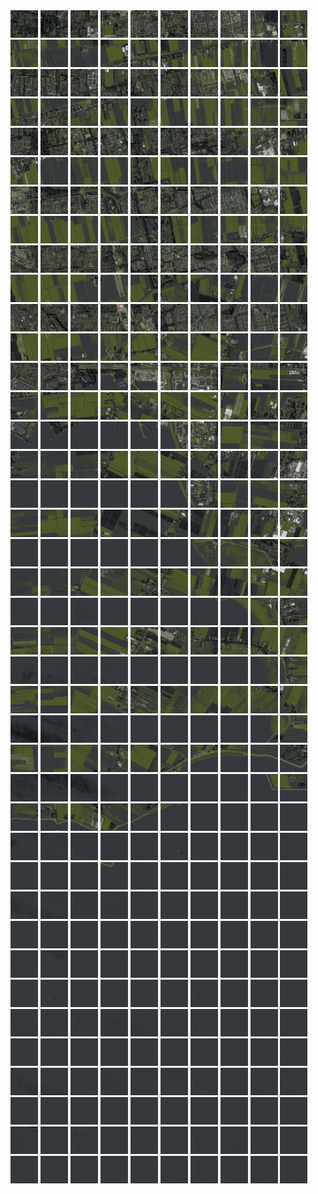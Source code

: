 <html>
<div>
<img src="https://github.com/HakkaTjakka/NL_TILE_MAP/blob/main/18/623/-1059/r.6230.-10590.png" height="44" width="44">
<img src="https://github.com/HakkaTjakka/NL_TILE_MAP/blob/main/18/623/-1059/r.6231.-10590.png" height="44" width="44">
<img src="https://github.com/HakkaTjakka/NL_TILE_MAP/blob/main/18/623/-1059/r.6232.-10590.png" height="44" width="44">
<img src="https://github.com/HakkaTjakka/NL_TILE_MAP/blob/main/18/623/-1059/r.6233.-10590.png" height="44" width="44">
<img src="https://github.com/HakkaTjakka/NL_TILE_MAP/blob/main/18/623/-1059/r.6234.-10590.png" height="44" width="44">
<img src="https://github.com/HakkaTjakka/NL_TILE_MAP/blob/main/18/623/-1059/r.6235.-10590.png" height="44" width="44">
<img src="https://github.com/HakkaTjakka/NL_TILE_MAP/blob/main/18/623/-1059/r.6236.-10590.png" height="44" width="44">
<img src="https://github.com/HakkaTjakka/NL_TILE_MAP/blob/main/18/623/-1059/r.6237.-10590.png" height="44" width="44">
<img src="https://github.com/HakkaTjakka/NL_TILE_MAP/blob/main/18/623/-1059/r.6238.-10590.png" height="44" width="44">
<img src="https://github.com/HakkaTjakka/NL_TILE_MAP/blob/main/18/623/-1059/r.6239.-10590.png" height="44" width="44">
<img src="https://github.com/HakkaTjakka/NL_TILE_MAP/blob/main/18/624/-1059/r.6240.-10590.png" height="44" width="44">
<img src="https://github.com/HakkaTjakka/NL_TILE_MAP/blob/main/18/624/-1059/r.6241.-10590.png" height="44" width="44">
<img src="https://github.com/HakkaTjakka/NL_TILE_MAP/blob/main/18/624/-1059/r.6242.-10590.png" height="44" width="44">
<img src="https://github.com/HakkaTjakka/NL_TILE_MAP/blob/main/18/624/-1059/r.6243.-10590.png" height="44" width="44">
<img src="https://github.com/HakkaTjakka/NL_TILE_MAP/blob/main/18/624/-1059/r.6244.-10590.png" height="44" width="44">
<img src="https://github.com/HakkaTjakka/NL_TILE_MAP/blob/main/18/624/-1059/r.6245.-10590.png" height="44" width="44">
<img src="https://github.com/HakkaTjakka/NL_TILE_MAP/blob/main/18/624/-1059/r.6246.-10590.png" height="44" width="44">
<img src="https://github.com/HakkaTjakka/NL_TILE_MAP/blob/main/18/624/-1059/r.6247.-10590.png" height="44" width="44">
<img src="https://github.com/HakkaTjakka/NL_TILE_MAP/blob/main/18/624/-1059/r.6248.-10590.png" height="44" width="44">
<img src="https://github.com/HakkaTjakka/NL_TILE_MAP/blob/main/18/624/-1059/r.6249.-10590.png" height="44" width="44">
<br>
<img src="https://github.com/HakkaTjakka/NL_TILE_MAP/blob/main/18/623/-1059/r.6230.-10589.png" height="44" width="44">
<img src="https://github.com/HakkaTjakka/NL_TILE_MAP/blob/main/18/623/-1059/r.6231.-10589.png" height="44" width="44">
<img src="https://github.com/HakkaTjakka/NL_TILE_MAP/blob/main/18/623/-1059/r.6232.-10589.png" height="44" width="44">
<img src="https://github.com/HakkaTjakka/NL_TILE_MAP/blob/main/18/623/-1059/r.6233.-10589.png" height="44" width="44">
<img src="https://github.com/HakkaTjakka/NL_TILE_MAP/blob/main/18/623/-1059/r.6234.-10589.png" height="44" width="44">
<img src="https://github.com/HakkaTjakka/NL_TILE_MAP/blob/main/18/623/-1059/r.6235.-10589.png" height="44" width="44">
<img src="https://github.com/HakkaTjakka/NL_TILE_MAP/blob/main/18/623/-1059/r.6236.-10589.png" height="44" width="44">
<img src="https://github.com/HakkaTjakka/NL_TILE_MAP/blob/main/18/623/-1059/r.6237.-10589.png" height="44" width="44">
<img src="https://github.com/HakkaTjakka/NL_TILE_MAP/blob/main/18/623/-1059/r.6238.-10589.png" height="44" width="44">
<img src="https://github.com/HakkaTjakka/NL_TILE_MAP/blob/main/18/623/-1059/r.6239.-10589.png" height="44" width="44">
<img src="https://github.com/HakkaTjakka/NL_TILE_MAP/blob/main/18/624/-1059/r.6240.-10589.png" height="44" width="44">
<img src="https://github.com/HakkaTjakka/NL_TILE_MAP/blob/main/18/624/-1059/r.6241.-10589.png" height="44" width="44">
<img src="https://github.com/HakkaTjakka/NL_TILE_MAP/blob/main/18/624/-1059/r.6242.-10589.png" height="44" width="44">
<img src="https://github.com/HakkaTjakka/NL_TILE_MAP/blob/main/18/624/-1059/r.6243.-10589.png" height="44" width="44">
<img src="https://github.com/HakkaTjakka/NL_TILE_MAP/blob/main/18/624/-1059/r.6244.-10589.png" height="44" width="44">
<img src="https://github.com/HakkaTjakka/NL_TILE_MAP/blob/main/18/624/-1059/r.6245.-10589.png" height="44" width="44">
<img src="https://github.com/HakkaTjakka/NL_TILE_MAP/blob/main/18/624/-1059/r.6246.-10589.png" height="44" width="44">
<img src="https://github.com/HakkaTjakka/NL_TILE_MAP/blob/main/18/624/-1059/r.6247.-10589.png" height="44" width="44">
<img src="https://github.com/HakkaTjakka/NL_TILE_MAP/blob/main/18/624/-1059/r.6248.-10589.png" height="44" width="44">
<img src="https://github.com/HakkaTjakka/NL_TILE_MAP/blob/main/18/624/-1059/r.6249.-10589.png" height="44" width="44">
<br>
<img src="https://github.com/HakkaTjakka/NL_TILE_MAP/blob/main/18/623/-1059/r.6230.-10588.png" height="44" width="44">
<img src="https://github.com/HakkaTjakka/NL_TILE_MAP/blob/main/18/623/-1059/r.6231.-10588.png" height="44" width="44">
<img src="https://github.com/HakkaTjakka/NL_TILE_MAP/blob/main/18/623/-1059/r.6232.-10588.png" height="44" width="44">
<img src="https://github.com/HakkaTjakka/NL_TILE_MAP/blob/main/18/623/-1059/r.6233.-10588.png" height="44" width="44">
<img src="https://github.com/HakkaTjakka/NL_TILE_MAP/blob/main/18/623/-1059/r.6234.-10588.png" height="44" width="44">
<img src="https://github.com/HakkaTjakka/NL_TILE_MAP/blob/main/18/623/-1059/r.6235.-10588.png" height="44" width="44">
<img src="https://github.com/HakkaTjakka/NL_TILE_MAP/blob/main/18/623/-1059/r.6236.-10588.png" height="44" width="44">
<img src="https://github.com/HakkaTjakka/NL_TILE_MAP/blob/main/18/623/-1059/r.6237.-10588.png" height="44" width="44">
<img src="https://github.com/HakkaTjakka/NL_TILE_MAP/blob/main/18/623/-1059/r.6238.-10588.png" height="44" width="44">
<img src="https://github.com/HakkaTjakka/NL_TILE_MAP/blob/main/18/623/-1059/r.6239.-10588.png" height="44" width="44">
<img src="https://github.com/HakkaTjakka/NL_TILE_MAP/blob/main/18/624/-1059/r.6240.-10588.png" height="44" width="44">
<img src="https://github.com/HakkaTjakka/NL_TILE_MAP/blob/main/18/624/-1059/r.6241.-10588.png" height="44" width="44">
<img src="https://github.com/HakkaTjakka/NL_TILE_MAP/blob/main/18/624/-1059/r.6242.-10588.png" height="44" width="44">
<img src="https://github.com/HakkaTjakka/NL_TILE_MAP/blob/main/18/624/-1059/r.6243.-10588.png" height="44" width="44">
<img src="https://github.com/HakkaTjakka/NL_TILE_MAP/blob/main/18/624/-1059/r.6244.-10588.png" height="44" width="44">
<img src="https://github.com/HakkaTjakka/NL_TILE_MAP/blob/main/18/624/-1059/r.6245.-10588.png" height="44" width="44">
<img src="https://github.com/HakkaTjakka/NL_TILE_MAP/blob/main/18/624/-1059/r.6246.-10588.png" height="44" width="44">
<img src="https://github.com/HakkaTjakka/NL_TILE_MAP/blob/main/18/624/-1059/r.6247.-10588.png" height="44" width="44">
<img src="https://github.com/HakkaTjakka/NL_TILE_MAP/blob/main/18/624/-1059/r.6248.-10588.png" height="44" width="44">
<img src="https://github.com/HakkaTjakka/NL_TILE_MAP/blob/main/18/624/-1059/r.6249.-10588.png" height="44" width="44">
<br>
<img src="https://github.com/HakkaTjakka/NL_TILE_MAP/blob/main/18/623/-1059/r.6230.-10587.png" height="44" width="44">
<img src="https://github.com/HakkaTjakka/NL_TILE_MAP/blob/main/18/623/-1059/r.6231.-10587.png" height="44" width="44">
<img src="https://github.com/HakkaTjakka/NL_TILE_MAP/blob/main/18/623/-1059/r.6232.-10587.png" height="44" width="44">
<img src="https://github.com/HakkaTjakka/NL_TILE_MAP/blob/main/18/623/-1059/r.6233.-10587.png" height="44" width="44">
<img src="https://github.com/HakkaTjakka/NL_TILE_MAP/blob/main/18/623/-1059/r.6234.-10587.png" height="44" width="44">
<img src="https://github.com/HakkaTjakka/NL_TILE_MAP/blob/main/18/623/-1059/r.6235.-10587.png" height="44" width="44">
<img src="https://github.com/HakkaTjakka/NL_TILE_MAP/blob/main/18/623/-1059/r.6236.-10587.png" height="44" width="44">
<img src="https://github.com/HakkaTjakka/NL_TILE_MAP/blob/main/18/623/-1059/r.6237.-10587.png" height="44" width="44">
<img src="https://github.com/HakkaTjakka/NL_TILE_MAP/blob/main/18/623/-1059/r.6238.-10587.png" height="44" width="44">
<img src="https://github.com/HakkaTjakka/NL_TILE_MAP/blob/main/18/623/-1059/r.6239.-10587.png" height="44" width="44">
<img src="https://github.com/HakkaTjakka/NL_TILE_MAP/blob/main/18/624/-1059/r.6240.-10587.png" height="44" width="44">
<img src="https://github.com/HakkaTjakka/NL_TILE_MAP/blob/main/18/624/-1059/r.6241.-10587.png" height="44" width="44">
<img src="https://github.com/HakkaTjakka/NL_TILE_MAP/blob/main/18/624/-1059/r.6242.-10587.png" height="44" width="44">
<img src="https://github.com/HakkaTjakka/NL_TILE_MAP/blob/main/18/624/-1059/r.6243.-10587.png" height="44" width="44">
<img src="https://github.com/HakkaTjakka/NL_TILE_MAP/blob/main/18/624/-1059/r.6244.-10587.png" height="44" width="44">
<img src="https://github.com/HakkaTjakka/NL_TILE_MAP/blob/main/18/624/-1059/r.6245.-10587.png" height="44" width="44">
<img src="https://github.com/HakkaTjakka/NL_TILE_MAP/blob/main/18/624/-1059/r.6246.-10587.png" height="44" width="44">
<img src="https://github.com/HakkaTjakka/NL_TILE_MAP/blob/main/18/624/-1059/r.6247.-10587.png" height="44" width="44">
<img src="https://github.com/HakkaTjakka/NL_TILE_MAP/blob/main/18/624/-1059/r.6248.-10587.png" height="44" width="44">
<img src="https://github.com/HakkaTjakka/NL_TILE_MAP/blob/main/18/624/-1059/r.6249.-10587.png" height="44" width="44">
<br>
<img src="https://github.com/HakkaTjakka/NL_TILE_MAP/blob/main/18/623/-1059/r.6230.-10586.png" height="44" width="44">
<img src="https://github.com/HakkaTjakka/NL_TILE_MAP/blob/main/18/623/-1059/r.6231.-10586.png" height="44" width="44">
<img src="https://github.com/HakkaTjakka/NL_TILE_MAP/blob/main/18/623/-1059/r.6232.-10586.png" height="44" width="44">
<img src="https://github.com/HakkaTjakka/NL_TILE_MAP/blob/main/18/623/-1059/r.6233.-10586.png" height="44" width="44">
<img src="https://github.com/HakkaTjakka/NL_TILE_MAP/blob/main/18/623/-1059/r.6234.-10586.png" height="44" width="44">
<img src="https://github.com/HakkaTjakka/NL_TILE_MAP/blob/main/18/623/-1059/r.6235.-10586.png" height="44" width="44">
<img src="https://github.com/HakkaTjakka/NL_TILE_MAP/blob/main/18/623/-1059/r.6236.-10586.png" height="44" width="44">
<img src="https://github.com/HakkaTjakka/NL_TILE_MAP/blob/main/18/623/-1059/r.6237.-10586.png" height="44" width="44">
<img src="https://github.com/HakkaTjakka/NL_TILE_MAP/blob/main/18/623/-1059/r.6238.-10586.png" height="44" width="44">
<img src="https://github.com/HakkaTjakka/NL_TILE_MAP/blob/main/18/623/-1059/r.6239.-10586.png" height="44" width="44">
<img src="https://github.com/HakkaTjakka/NL_TILE_MAP/blob/main/18/624/-1059/r.6240.-10586.png" height="44" width="44">
<img src="https://github.com/HakkaTjakka/NL_TILE_MAP/blob/main/18/624/-1059/r.6241.-10586.png" height="44" width="44">
<img src="https://github.com/HakkaTjakka/NL_TILE_MAP/blob/main/18/624/-1059/r.6242.-10586.png" height="44" width="44">
<img src="https://github.com/HakkaTjakka/NL_TILE_MAP/blob/main/18/624/-1059/r.6243.-10586.png" height="44" width="44">
<img src="https://github.com/HakkaTjakka/NL_TILE_MAP/blob/main/18/624/-1059/r.6244.-10586.png" height="44" width="44">
<img src="https://github.com/HakkaTjakka/NL_TILE_MAP/blob/main/18/624/-1059/r.6245.-10586.png" height="44" width="44">
<img src="https://github.com/HakkaTjakka/NL_TILE_MAP/blob/main/18/624/-1059/r.6246.-10586.png" height="44" width="44">
<img src="https://github.com/HakkaTjakka/NL_TILE_MAP/blob/main/18/624/-1059/r.6247.-10586.png" height="44" width="44">
<img src="https://github.com/HakkaTjakka/NL_TILE_MAP/blob/main/18/624/-1059/r.6248.-10586.png" height="44" width="44">
<img src="https://github.com/HakkaTjakka/NL_TILE_MAP/blob/main/18/624/-1059/r.6249.-10586.png" height="44" width="44">
<br>
<img src="https://github.com/HakkaTjakka/NL_TILE_MAP/blob/main/18/623/-1059/r.6230.-10585.png" height="44" width="44">
<img src="https://github.com/HakkaTjakka/NL_TILE_MAP/blob/main/18/623/-1059/r.6231.-10585.png" height="44" width="44">
<img src="https://github.com/HakkaTjakka/NL_TILE_MAP/blob/main/18/623/-1059/r.6232.-10585.png" height="44" width="44">
<img src="https://github.com/HakkaTjakka/NL_TILE_MAP/blob/main/18/623/-1059/r.6233.-10585.png" height="44" width="44">
<img src="https://github.com/HakkaTjakka/NL_TILE_MAP/blob/main/18/623/-1059/r.6234.-10585.png" height="44" width="44">
<img src="https://github.com/HakkaTjakka/NL_TILE_MAP/blob/main/18/623/-1059/r.6235.-10585.png" height="44" width="44">
<img src="https://github.com/HakkaTjakka/NL_TILE_MAP/blob/main/18/623/-1059/r.6236.-10585.png" height="44" width="44">
<img src="https://github.com/HakkaTjakka/NL_TILE_MAP/blob/main/18/623/-1059/r.6237.-10585.png" height="44" width="44">
<img src="https://github.com/HakkaTjakka/NL_TILE_MAP/blob/main/18/623/-1059/r.6238.-10585.png" height="44" width="44">
<img src="https://github.com/HakkaTjakka/NL_TILE_MAP/blob/main/18/623/-1059/r.6239.-10585.png" height="44" width="44">
<img src="https://github.com/HakkaTjakka/NL_TILE_MAP/blob/main/18/624/-1059/r.6240.-10585.png" height="44" width="44">
<img src="https://github.com/HakkaTjakka/NL_TILE_MAP/blob/main/18/624/-1059/r.6241.-10585.png" height="44" width="44">
<img src="https://github.com/HakkaTjakka/NL_TILE_MAP/blob/main/18/624/-1059/r.6242.-10585.png" height="44" width="44">
<img src="https://github.com/HakkaTjakka/NL_TILE_MAP/blob/main/18/624/-1059/r.6243.-10585.png" height="44" width="44">
<img src="https://github.com/HakkaTjakka/NL_TILE_MAP/blob/main/18/624/-1059/r.6244.-10585.png" height="44" width="44">
<img src="https://github.com/HakkaTjakka/NL_TILE_MAP/blob/main/18/624/-1059/r.6245.-10585.png" height="44" width="44">
<img src="https://github.com/HakkaTjakka/NL_TILE_MAP/blob/main/18/624/-1059/r.6246.-10585.png" height="44" width="44">
<img src="https://github.com/HakkaTjakka/NL_TILE_MAP/blob/main/18/624/-1059/r.6247.-10585.png" height="44" width="44">
<img src="https://github.com/HakkaTjakka/NL_TILE_MAP/blob/main/18/624/-1059/r.6248.-10585.png" height="44" width="44">
<img src="https://github.com/HakkaTjakka/NL_TILE_MAP/blob/main/18/624/-1059/r.6249.-10585.png" height="44" width="44">
<br>
<img src="https://github.com/HakkaTjakka/NL_TILE_MAP/blob/main/18/623/-1059/r.6230.-10584.png" height="44" width="44">
<img src="https://github.com/HakkaTjakka/NL_TILE_MAP/blob/main/18/623/-1059/r.6231.-10584.png" height="44" width="44">
<img src="https://github.com/HakkaTjakka/NL_TILE_MAP/blob/main/18/623/-1059/r.6232.-10584.png" height="44" width="44">
<img src="https://github.com/HakkaTjakka/NL_TILE_MAP/blob/main/18/623/-1059/r.6233.-10584.png" height="44" width="44">
<img src="https://github.com/HakkaTjakka/NL_TILE_MAP/blob/main/18/623/-1059/r.6234.-10584.png" height="44" width="44">
<img src="https://github.com/HakkaTjakka/NL_TILE_MAP/blob/main/18/623/-1059/r.6235.-10584.png" height="44" width="44">
<img src="https://github.com/HakkaTjakka/NL_TILE_MAP/blob/main/18/623/-1059/r.6236.-10584.png" height="44" width="44">
<img src="https://github.com/HakkaTjakka/NL_TILE_MAP/blob/main/18/623/-1059/r.6237.-10584.png" height="44" width="44">
<img src="https://github.com/HakkaTjakka/NL_TILE_MAP/blob/main/18/623/-1059/r.6238.-10584.png" height="44" width="44">
<img src="https://github.com/HakkaTjakka/NL_TILE_MAP/blob/main/18/623/-1059/r.6239.-10584.png" height="44" width="44">
<img src="https://github.com/HakkaTjakka/NL_TILE_MAP/blob/main/18/624/-1059/r.6240.-10584.png" height="44" width="44">
<img src="https://github.com/HakkaTjakka/NL_TILE_MAP/blob/main/18/624/-1059/r.6241.-10584.png" height="44" width="44">
<img src="https://github.com/HakkaTjakka/NL_TILE_MAP/blob/main/18/624/-1059/r.6242.-10584.png" height="44" width="44">
<img src="https://github.com/HakkaTjakka/NL_TILE_MAP/blob/main/18/624/-1059/r.6243.-10584.png" height="44" width="44">
<img src="https://github.com/HakkaTjakka/NL_TILE_MAP/blob/main/18/624/-1059/r.6244.-10584.png" height="44" width="44">
<img src="https://github.com/HakkaTjakka/NL_TILE_MAP/blob/main/18/624/-1059/r.6245.-10584.png" height="44" width="44">
<img src="https://github.com/HakkaTjakka/NL_TILE_MAP/blob/main/18/624/-1059/r.6246.-10584.png" height="44" width="44">
<img src="https://github.com/HakkaTjakka/NL_TILE_MAP/blob/main/18/624/-1059/r.6247.-10584.png" height="44" width="44">
<img src="https://github.com/HakkaTjakka/NL_TILE_MAP/blob/main/18/624/-1059/r.6248.-10584.png" height="44" width="44">
<img src="https://github.com/HakkaTjakka/NL_TILE_MAP/blob/main/18/624/-1059/r.6249.-10584.png" height="44" width="44">
<br>
<img src="https://github.com/HakkaTjakka/NL_TILE_MAP/blob/main/18/623/-1059/r.6230.-10583.png" height="44" width="44">
<img src="https://github.com/HakkaTjakka/NL_TILE_MAP/blob/main/18/623/-1059/r.6231.-10583.png" height="44" width="44">
<img src="https://github.com/HakkaTjakka/NL_TILE_MAP/blob/main/18/623/-1059/r.6232.-10583.png" height="44" width="44">
<img src="https://github.com/HakkaTjakka/NL_TILE_MAP/blob/main/18/623/-1059/r.6233.-10583.png" height="44" width="44">
<img src="https://github.com/HakkaTjakka/NL_TILE_MAP/blob/main/18/623/-1059/r.6234.-10583.png" height="44" width="44">
<img src="https://github.com/HakkaTjakka/NL_TILE_MAP/blob/main/18/623/-1059/r.6235.-10583.png" height="44" width="44">
<img src="https://github.com/HakkaTjakka/NL_TILE_MAP/blob/main/18/623/-1059/r.6236.-10583.png" height="44" width="44">
<img src="https://github.com/HakkaTjakka/NL_TILE_MAP/blob/main/18/623/-1059/r.6237.-10583.png" height="44" width="44">
<img src="https://github.com/HakkaTjakka/NL_TILE_MAP/blob/main/18/623/-1059/r.6238.-10583.png" height="44" width="44">
<img src="https://github.com/HakkaTjakka/NL_TILE_MAP/blob/main/18/623/-1059/r.6239.-10583.png" height="44" width="44">
<img src="https://github.com/HakkaTjakka/NL_TILE_MAP/blob/main/18/624/-1059/r.6240.-10583.png" height="44" width="44">
<img src="https://github.com/HakkaTjakka/NL_TILE_MAP/blob/main/18/624/-1059/r.6241.-10583.png" height="44" width="44">
<img src="https://github.com/HakkaTjakka/NL_TILE_MAP/blob/main/18/624/-1059/r.6242.-10583.png" height="44" width="44">
<img src="https://github.com/HakkaTjakka/NL_TILE_MAP/blob/main/18/624/-1059/r.6243.-10583.png" height="44" width="44">
<img src="https://github.com/HakkaTjakka/NL_TILE_MAP/blob/main/18/624/-1059/r.6244.-10583.png" height="44" width="44">
<img src="https://github.com/HakkaTjakka/NL_TILE_MAP/blob/main/18/624/-1059/r.6245.-10583.png" height="44" width="44">
<img src="https://github.com/HakkaTjakka/NL_TILE_MAP/blob/main/18/624/-1059/r.6246.-10583.png" height="44" width="44">
<img src="https://github.com/HakkaTjakka/NL_TILE_MAP/blob/main/18/624/-1059/r.6247.-10583.png" height="44" width="44">
<img src="https://github.com/HakkaTjakka/NL_TILE_MAP/blob/main/18/624/-1059/r.6248.-10583.png" height="44" width="44">
<img src="https://github.com/HakkaTjakka/NL_TILE_MAP/blob/main/18/624/-1059/r.6249.-10583.png" height="44" width="44">
<br>
<img src="https://github.com/HakkaTjakka/NL_TILE_MAP/blob/main/18/623/-1059/r.6230.-10582.png" height="44" width="44">
<img src="https://github.com/HakkaTjakka/NL_TILE_MAP/blob/main/18/623/-1059/r.6231.-10582.png" height="44" width="44">
<img src="https://github.com/HakkaTjakka/NL_TILE_MAP/blob/main/18/623/-1059/r.6232.-10582.png" height="44" width="44">
<img src="https://github.com/HakkaTjakka/NL_TILE_MAP/blob/main/18/623/-1059/r.6233.-10582.png" height="44" width="44">
<img src="https://github.com/HakkaTjakka/NL_TILE_MAP/blob/main/18/623/-1059/r.6234.-10582.png" height="44" width="44">
<img src="https://github.com/HakkaTjakka/NL_TILE_MAP/blob/main/18/623/-1059/r.6235.-10582.png" height="44" width="44">
<img src="https://github.com/HakkaTjakka/NL_TILE_MAP/blob/main/18/623/-1059/r.6236.-10582.png" height="44" width="44">
<img src="https://github.com/HakkaTjakka/NL_TILE_MAP/blob/main/18/623/-1059/r.6237.-10582.png" height="44" width="44">
<img src="https://github.com/HakkaTjakka/NL_TILE_MAP/blob/main/18/623/-1059/r.6238.-10582.png" height="44" width="44">
<img src="https://github.com/HakkaTjakka/NL_TILE_MAP/blob/main/18/623/-1059/r.6239.-10582.png" height="44" width="44">
<img src="https://github.com/HakkaTjakka/NL_TILE_MAP/blob/main/18/624/-1059/r.6240.-10582.png" height="44" width="44">
<img src="https://github.com/HakkaTjakka/NL_TILE_MAP/blob/main/18/624/-1059/r.6241.-10582.png" height="44" width="44">
<img src="https://github.com/HakkaTjakka/NL_TILE_MAP/blob/main/18/624/-1059/r.6242.-10582.png" height="44" width="44">
<img src="https://github.com/HakkaTjakka/NL_TILE_MAP/blob/main/18/624/-1059/r.6243.-10582.png" height="44" width="44">
<img src="https://github.com/HakkaTjakka/NL_TILE_MAP/blob/main/18/624/-1059/r.6244.-10582.png" height="44" width="44">
<img src="https://github.com/HakkaTjakka/NL_TILE_MAP/blob/main/18/624/-1059/r.6245.-10582.png" height="44" width="44">
<img src="https://github.com/HakkaTjakka/NL_TILE_MAP/blob/main/18/624/-1059/r.6246.-10582.png" height="44" width="44">
<img src="https://github.com/HakkaTjakka/NL_TILE_MAP/blob/main/18/624/-1059/r.6247.-10582.png" height="44" width="44">
<img src="https://github.com/HakkaTjakka/NL_TILE_MAP/blob/main/18/624/-1059/r.6248.-10582.png" height="44" width="44">
<img src="https://github.com/HakkaTjakka/NL_TILE_MAP/blob/main/18/624/-1059/r.6249.-10582.png" height="44" width="44">
<br>
<img src="https://github.com/HakkaTjakka/NL_TILE_MAP/blob/main/18/623/-1059/r.6230.-10581.png" height="44" width="44">
<img src="https://github.com/HakkaTjakka/NL_TILE_MAP/blob/main/18/623/-1059/r.6231.-10581.png" height="44" width="44">
<img src="https://github.com/HakkaTjakka/NL_TILE_MAP/blob/main/18/623/-1059/r.6232.-10581.png" height="44" width="44">
<img src="https://github.com/HakkaTjakka/NL_TILE_MAP/blob/main/18/623/-1059/r.6233.-10581.png" height="44" width="44">
<img src="https://github.com/HakkaTjakka/NL_TILE_MAP/blob/main/18/623/-1059/r.6234.-10581.png" height="44" width="44">
<img src="https://github.com/HakkaTjakka/NL_TILE_MAP/blob/main/18/623/-1059/r.6235.-10581.png" height="44" width="44">
<img src="https://github.com/HakkaTjakka/NL_TILE_MAP/blob/main/18/623/-1059/r.6236.-10581.png" height="44" width="44">
<img src="https://github.com/HakkaTjakka/NL_TILE_MAP/blob/main/18/623/-1059/r.6237.-10581.png" height="44" width="44">
<img src="https://github.com/HakkaTjakka/NL_TILE_MAP/blob/main/18/623/-1059/r.6238.-10581.png" height="44" width="44">
<img src="https://github.com/HakkaTjakka/NL_TILE_MAP/blob/main/18/623/-1059/r.6239.-10581.png" height="44" width="44">
<img src="https://github.com/HakkaTjakka/NL_TILE_MAP/blob/main/18/624/-1059/r.6240.-10581.png" height="44" width="44">
<img src="https://github.com/HakkaTjakka/NL_TILE_MAP/blob/main/18/624/-1059/r.6241.-10581.png" height="44" width="44">
<img src="https://github.com/HakkaTjakka/NL_TILE_MAP/blob/main/18/624/-1059/r.6242.-10581.png" height="44" width="44">
<img src="https://github.com/HakkaTjakka/NL_TILE_MAP/blob/main/18/624/-1059/r.6243.-10581.png" height="44" width="44">
<img src="https://github.com/HakkaTjakka/NL_TILE_MAP/blob/main/18/624/-1059/r.6244.-10581.png" height="44" width="44">
<img src="https://github.com/HakkaTjakka/NL_TILE_MAP/blob/main/18/624/-1059/r.6245.-10581.png" height="44" width="44">
<img src="https://github.com/HakkaTjakka/NL_TILE_MAP/blob/main/18/624/-1059/r.6246.-10581.png" height="44" width="44">
<img src="https://github.com/HakkaTjakka/NL_TILE_MAP/blob/main/18/624/-1059/r.6247.-10581.png" height="44" width="44">
<img src="https://github.com/HakkaTjakka/NL_TILE_MAP/blob/main/18/624/-1059/r.6248.-10581.png" height="44" width="44">
<img src="https://github.com/HakkaTjakka/NL_TILE_MAP/blob/main/18/624/-1059/r.6249.-10581.png" height="44" width="44">
<br>
<img src="https://github.com/HakkaTjakka/NL_TILE_MAP/blob/main/18/623/-1058/r.6230.-10580.png" height="44" width="44">
<img src="https://github.com/HakkaTjakka/NL_TILE_MAP/blob/main/18/623/-1058/r.6231.-10580.png" height="44" width="44">
<img src="https://github.com/HakkaTjakka/NL_TILE_MAP/blob/main/18/623/-1058/r.6232.-10580.png" height="44" width="44">
<img src="https://github.com/HakkaTjakka/NL_TILE_MAP/blob/main/18/623/-1058/r.6233.-10580.png" height="44" width="44">
<img src="https://github.com/HakkaTjakka/NL_TILE_MAP/blob/main/18/623/-1058/r.6234.-10580.png" height="44" width="44">
<img src="https://github.com/HakkaTjakka/NL_TILE_MAP/blob/main/18/623/-1058/r.6235.-10580.png" height="44" width="44">
<img src="https://github.com/HakkaTjakka/NL_TILE_MAP/blob/main/18/623/-1058/r.6236.-10580.png" height="44" width="44">
<img src="https://github.com/HakkaTjakka/NL_TILE_MAP/blob/main/18/623/-1058/r.6237.-10580.png" height="44" width="44">
<img src="https://github.com/HakkaTjakka/NL_TILE_MAP/blob/main/18/623/-1058/r.6238.-10580.png" height="44" width="44">
<img src="https://github.com/HakkaTjakka/NL_TILE_MAP/blob/main/18/623/-1058/r.6239.-10580.png" height="44" width="44">
<img src="https://github.com/HakkaTjakka/NL_TILE_MAP/blob/main/18/624/-1058/r.6240.-10580.png" height="44" width="44">
<img src="https://github.com/HakkaTjakka/NL_TILE_MAP/blob/main/18/624/-1058/r.6241.-10580.png" height="44" width="44">
<img src="https://github.com/HakkaTjakka/NL_TILE_MAP/blob/main/18/624/-1058/r.6242.-10580.png" height="44" width="44">
<img src="https://github.com/HakkaTjakka/NL_TILE_MAP/blob/main/18/624/-1058/r.6243.-10580.png" height="44" width="44">
<img src="https://github.com/HakkaTjakka/NL_TILE_MAP/blob/main/18/624/-1058/r.6244.-10580.png" height="44" width="44">
<img src="https://github.com/HakkaTjakka/NL_TILE_MAP/blob/main/18/624/-1058/r.6245.-10580.png" height="44" width="44">
<img src="https://github.com/HakkaTjakka/NL_TILE_MAP/blob/main/18/624/-1058/r.6246.-10580.png" height="44" width="44">
<img src="https://github.com/HakkaTjakka/NL_TILE_MAP/blob/main/18/624/-1058/r.6247.-10580.png" height="44" width="44">
<img src="https://github.com/HakkaTjakka/NL_TILE_MAP/blob/main/18/624/-1058/r.6248.-10580.png" height="44" width="44">
<img src="https://github.com/HakkaTjakka/NL_TILE_MAP/blob/main/18/624/-1058/r.6249.-10580.png" height="44" width="44">
<br>
<img src="https://github.com/HakkaTjakka/NL_TILE_MAP/blob/main/18/623/-1058/r.6230.-10579.png" height="44" width="44">
<img src="https://github.com/HakkaTjakka/NL_TILE_MAP/blob/main/18/623/-1058/r.6231.-10579.png" height="44" width="44">
<img src="https://github.com/HakkaTjakka/NL_TILE_MAP/blob/main/18/623/-1058/r.6232.-10579.png" height="44" width="44">
<img src="https://github.com/HakkaTjakka/NL_TILE_MAP/blob/main/18/623/-1058/r.6233.-10579.png" height="44" width="44">
<img src="https://github.com/HakkaTjakka/NL_TILE_MAP/blob/main/18/623/-1058/r.6234.-10579.png" height="44" width="44">
<img src="https://github.com/HakkaTjakka/NL_TILE_MAP/blob/main/18/623/-1058/r.6235.-10579.png" height="44" width="44">
<img src="https://github.com/HakkaTjakka/NL_TILE_MAP/blob/main/18/623/-1058/r.6236.-10579.png" height="44" width="44">
<img src="https://github.com/HakkaTjakka/NL_TILE_MAP/blob/main/18/623/-1058/r.6237.-10579.png" height="44" width="44">
<img src="https://github.com/HakkaTjakka/NL_TILE_MAP/blob/main/18/623/-1058/r.6238.-10579.png" height="44" width="44">
<img src="https://github.com/HakkaTjakka/NL_TILE_MAP/blob/main/18/623/-1058/r.6239.-10579.png" height="44" width="44">
<img src="https://github.com/HakkaTjakka/NL_TILE_MAP/blob/main/18/624/-1058/r.6240.-10579.png" height="44" width="44">
<img src="https://github.com/HakkaTjakka/NL_TILE_MAP/blob/main/18/624/-1058/r.6241.-10579.png" height="44" width="44">
<img src="https://github.com/HakkaTjakka/NL_TILE_MAP/blob/main/18/624/-1058/r.6242.-10579.png" height="44" width="44">
<img src="https://github.com/HakkaTjakka/NL_TILE_MAP/blob/main/18/624/-1058/r.6243.-10579.png" height="44" width="44">
<img src="https://github.com/HakkaTjakka/NL_TILE_MAP/blob/main/18/624/-1058/r.6244.-10579.png" height="44" width="44">
<img src="https://github.com/HakkaTjakka/NL_TILE_MAP/blob/main/18/624/-1058/r.6245.-10579.png" height="44" width="44">
<img src="https://github.com/HakkaTjakka/NL_TILE_MAP/blob/main/18/624/-1058/r.6246.-10579.png" height="44" width="44">
<img src="https://github.com/HakkaTjakka/NL_TILE_MAP/blob/main/18/624/-1058/r.6247.-10579.png" height="44" width="44">
<img src="https://github.com/HakkaTjakka/NL_TILE_MAP/blob/main/18/624/-1058/r.6248.-10579.png" height="44" width="44">
<img src="https://github.com/HakkaTjakka/NL_TILE_MAP/blob/main/18/624/-1058/r.6249.-10579.png" height="44" width="44">
<br>
<img src="https://github.com/HakkaTjakka/NL_TILE_MAP/blob/main/18/623/-1058/r.6230.-10578.png" height="44" width="44">
<img src="https://github.com/HakkaTjakka/NL_TILE_MAP/blob/main/18/623/-1058/r.6231.-10578.png" height="44" width="44">
<img src="https://github.com/HakkaTjakka/NL_TILE_MAP/blob/main/18/623/-1058/r.6232.-10578.png" height="44" width="44">
<img src="https://github.com/HakkaTjakka/NL_TILE_MAP/blob/main/18/623/-1058/r.6233.-10578.png" height="44" width="44">
<img src="https://github.com/HakkaTjakka/NL_TILE_MAP/blob/main/18/623/-1058/r.6234.-10578.png" height="44" width="44">
<img src="https://github.com/HakkaTjakka/NL_TILE_MAP/blob/main/18/623/-1058/r.6235.-10578.png" height="44" width="44">
<img src="https://github.com/HakkaTjakka/NL_TILE_MAP/blob/main/18/623/-1058/r.6236.-10578.png" height="44" width="44">
<img src="https://github.com/HakkaTjakka/NL_TILE_MAP/blob/main/18/623/-1058/r.6237.-10578.png" height="44" width="44">
<img src="https://github.com/HakkaTjakka/NL_TILE_MAP/blob/main/18/623/-1058/r.6238.-10578.png" height="44" width="44">
<img src="https://github.com/HakkaTjakka/NL_TILE_MAP/blob/main/18/623/-1058/r.6239.-10578.png" height="44" width="44">
<img src="https://github.com/HakkaTjakka/NL_TILE_MAP/blob/main/18/624/-1058/r.6240.-10578.png" height="44" width="44">
<img src="https://github.com/HakkaTjakka/NL_TILE_MAP/blob/main/18/624/-1058/r.6241.-10578.png" height="44" width="44">
<img src="https://github.com/HakkaTjakka/NL_TILE_MAP/blob/main/18/624/-1058/r.6242.-10578.png" height="44" width="44">
<img src="https://github.com/HakkaTjakka/NL_TILE_MAP/blob/main/18/624/-1058/r.6243.-10578.png" height="44" width="44">
<img src="https://github.com/HakkaTjakka/NL_TILE_MAP/blob/main/18/624/-1058/r.6244.-10578.png" height="44" width="44">
<img src="https://github.com/HakkaTjakka/NL_TILE_MAP/blob/main/18/624/-1058/r.6245.-10578.png" height="44" width="44">
<img src="https://github.com/HakkaTjakka/NL_TILE_MAP/blob/main/18/624/-1058/r.6246.-10578.png" height="44" width="44">
<img src="https://github.com/HakkaTjakka/NL_TILE_MAP/blob/main/18/624/-1058/r.6247.-10578.png" height="44" width="44">
<img src="https://github.com/HakkaTjakka/NL_TILE_MAP/blob/main/18/624/-1058/r.6248.-10578.png" height="44" width="44">
<img src="https://github.com/HakkaTjakka/NL_TILE_MAP/blob/main/18/624/-1058/r.6249.-10578.png" height="44" width="44">
<br>
<img src="https://github.com/HakkaTjakka/NL_TILE_MAP/blob/main/18/623/-1058/r.6230.-10577.png" height="44" width="44">
<img src="https://github.com/HakkaTjakka/NL_TILE_MAP/blob/main/18/623/-1058/r.6231.-10577.png" height="44" width="44">
<img src="https://github.com/HakkaTjakka/NL_TILE_MAP/blob/main/18/623/-1058/r.6232.-10577.png" height="44" width="44">
<img src="https://github.com/HakkaTjakka/NL_TILE_MAP/blob/main/18/623/-1058/r.6233.-10577.png" height="44" width="44">
<img src="https://github.com/HakkaTjakka/NL_TILE_MAP/blob/main/18/623/-1058/r.6234.-10577.png" height="44" width="44">
<img src="https://github.com/HakkaTjakka/NL_TILE_MAP/blob/main/18/623/-1058/r.6235.-10577.png" height="44" width="44">
<img src="https://github.com/HakkaTjakka/NL_TILE_MAP/blob/main/18/623/-1058/r.6236.-10577.png" height="44" width="44">
<img src="https://github.com/HakkaTjakka/NL_TILE_MAP/blob/main/18/623/-1058/r.6237.-10577.png" height="44" width="44">
<img src="https://github.com/HakkaTjakka/NL_TILE_MAP/blob/main/18/623/-1058/r.6238.-10577.png" height="44" width="44">
<img src="https://github.com/HakkaTjakka/NL_TILE_MAP/blob/main/18/623/-1058/r.6239.-10577.png" height="44" width="44">
<img src="https://github.com/HakkaTjakka/NL_TILE_MAP/blob/main/18/624/-1058/r.6240.-10577.png" height="44" width="44">
<img src="https://github.com/HakkaTjakka/NL_TILE_MAP/blob/main/18/624/-1058/r.6241.-10577.png" height="44" width="44">
<img src="https://github.com/HakkaTjakka/NL_TILE_MAP/blob/main/18/624/-1058/r.6242.-10577.png" height="44" width="44">
<img src="https://github.com/HakkaTjakka/NL_TILE_MAP/blob/main/18/624/-1058/r.6243.-10577.png" height="44" width="44">
<img src="https://github.com/HakkaTjakka/NL_TILE_MAP/blob/main/18/624/-1058/r.6244.-10577.png" height="44" width="44">
<img src="https://github.com/HakkaTjakka/NL_TILE_MAP/blob/main/18/624/-1058/r.6245.-10577.png" height="44" width="44">
<img src="https://github.com/HakkaTjakka/NL_TILE_MAP/blob/main/18/624/-1058/r.6246.-10577.png" height="44" width="44">
<img src="https://github.com/HakkaTjakka/NL_TILE_MAP/blob/main/18/624/-1058/r.6247.-10577.png" height="44" width="44">
<img src="https://github.com/HakkaTjakka/NL_TILE_MAP/blob/main/18/624/-1058/r.6248.-10577.png" height="44" width="44">
<img src="https://github.com/HakkaTjakka/NL_TILE_MAP/blob/main/18/624/-1058/r.6249.-10577.png" height="44" width="44">
<br>
<img src="https://github.com/HakkaTjakka/NL_TILE_MAP/blob/main/18/623/-1058/r.6230.-10576.png" height="44" width="44">
<img src="https://github.com/HakkaTjakka/NL_TILE_MAP/blob/main/18/623/-1058/r.6231.-10576.png" height="44" width="44">
<img src="https://github.com/HakkaTjakka/NL_TILE_MAP/blob/main/18/623/-1058/r.6232.-10576.png" height="44" width="44">
<img src="https://github.com/HakkaTjakka/NL_TILE_MAP/blob/main/18/623/-1058/r.6233.-10576.png" height="44" width="44">
<img src="https://github.com/HakkaTjakka/NL_TILE_MAP/blob/main/18/623/-1058/r.6234.-10576.png" height="44" width="44">
<img src="https://github.com/HakkaTjakka/NL_TILE_MAP/blob/main/18/623/-1058/r.6235.-10576.png" height="44" width="44">
<img src="https://github.com/HakkaTjakka/NL_TILE_MAP/blob/main/18/623/-1058/r.6236.-10576.png" height="44" width="44">
<img src="https://github.com/HakkaTjakka/NL_TILE_MAP/blob/main/18/623/-1058/r.6237.-10576.png" height="44" width="44">
<img src="https://github.com/HakkaTjakka/NL_TILE_MAP/blob/main/18/623/-1058/r.6238.-10576.png" height="44" width="44">
<img src="https://github.com/HakkaTjakka/NL_TILE_MAP/blob/main/18/623/-1058/r.6239.-10576.png" height="44" width="44">
<img src="https://github.com/HakkaTjakka/NL_TILE_MAP/blob/main/18/624/-1058/r.6240.-10576.png" height="44" width="44">
<img src="https://github.com/HakkaTjakka/NL_TILE_MAP/blob/main/18/624/-1058/r.6241.-10576.png" height="44" width="44">
<img src="https://github.com/HakkaTjakka/NL_TILE_MAP/blob/main/18/624/-1058/r.6242.-10576.png" height="44" width="44">
<img src="https://github.com/HakkaTjakka/NL_TILE_MAP/blob/main/18/624/-1058/r.6243.-10576.png" height="44" width="44">
<img src="https://github.com/HakkaTjakka/NL_TILE_MAP/blob/main/18/624/-1058/r.6244.-10576.png" height="44" width="44">
<img src="https://github.com/HakkaTjakka/NL_TILE_MAP/blob/main/18/624/-1058/r.6245.-10576.png" height="44" width="44">
<img src="https://github.com/HakkaTjakka/NL_TILE_MAP/blob/main/18/624/-1058/r.6246.-10576.png" height="44" width="44">
<img src="https://github.com/HakkaTjakka/NL_TILE_MAP/blob/main/18/624/-1058/r.6247.-10576.png" height="44" width="44">
<img src="https://github.com/HakkaTjakka/NL_TILE_MAP/blob/main/18/624/-1058/r.6248.-10576.png" height="44" width="44">
<img src="https://github.com/HakkaTjakka/NL_TILE_MAP/blob/main/18/624/-1058/r.6249.-10576.png" height="44" width="44">
<br>
<img src="https://github.com/HakkaTjakka/NL_TILE_MAP/blob/main/18/623/-1058/r.6230.-10575.png" height="44" width="44">
<img src="https://github.com/HakkaTjakka/NL_TILE_MAP/blob/main/18/623/-1058/r.6231.-10575.png" height="44" width="44">
<img src="https://github.com/HakkaTjakka/NL_TILE_MAP/blob/main/18/623/-1058/r.6232.-10575.png" height="44" width="44">
<img src="https://github.com/HakkaTjakka/NL_TILE_MAP/blob/main/18/623/-1058/r.6233.-10575.png" height="44" width="44">
<img src="https://github.com/HakkaTjakka/NL_TILE_MAP/blob/main/18/623/-1058/r.6234.-10575.png" height="44" width="44">
<img src="https://github.com/HakkaTjakka/NL_TILE_MAP/blob/main/18/623/-1058/r.6235.-10575.png" height="44" width="44">
<img src="https://github.com/HakkaTjakka/NL_TILE_MAP/blob/main/18/623/-1058/r.6236.-10575.png" height="44" width="44">
<img src="https://github.com/HakkaTjakka/NL_TILE_MAP/blob/main/18/623/-1058/r.6237.-10575.png" height="44" width="44">
<img src="https://github.com/HakkaTjakka/NL_TILE_MAP/blob/main/18/623/-1058/r.6238.-10575.png" height="44" width="44">
<img src="https://github.com/HakkaTjakka/NL_TILE_MAP/blob/main/18/623/-1058/r.6239.-10575.png" height="44" width="44">
<img src="https://github.com/HakkaTjakka/NL_TILE_MAP/blob/main/18/624/-1058/r.6240.-10575.png" height="44" width="44">
<img src="https://github.com/HakkaTjakka/NL_TILE_MAP/blob/main/18/624/-1058/r.6241.-10575.png" height="44" width="44">
<img src="https://github.com/HakkaTjakka/NL_TILE_MAP/blob/main/18/624/-1058/r.6242.-10575.png" height="44" width="44">
<img src="https://github.com/HakkaTjakka/NL_TILE_MAP/blob/main/18/624/-1058/r.6243.-10575.png" height="44" width="44">
<img src="https://github.com/HakkaTjakka/NL_TILE_MAP/blob/main/18/624/-1058/r.6244.-10575.png" height="44" width="44">
<img src="https://github.com/HakkaTjakka/NL_TILE_MAP/blob/main/18/624/-1058/r.6245.-10575.png" height="44" width="44">
<img src="https://github.com/HakkaTjakka/NL_TILE_MAP/blob/main/18/624/-1058/r.6246.-10575.png" height="44" width="44">
<img src="https://github.com/HakkaTjakka/NL_TILE_MAP/blob/main/18/624/-1058/r.6247.-10575.png" height="44" width="44">
<img src="https://github.com/HakkaTjakka/NL_TILE_MAP/blob/main/18/624/-1058/r.6248.-10575.png" height="44" width="44">
<img src="https://github.com/HakkaTjakka/NL_TILE_MAP/blob/main/18/624/-1058/r.6249.-10575.png" height="44" width="44">
<br>
<img src="https://github.com/HakkaTjakka/NL_TILE_MAP/blob/main/18/623/-1058/r.6230.-10574.png" height="44" width="44">
<img src="https://github.com/HakkaTjakka/NL_TILE_MAP/blob/main/18/623/-1058/r.6231.-10574.png" height="44" width="44">
<img src="https://github.com/HakkaTjakka/NL_TILE_MAP/blob/main/18/623/-1058/r.6232.-10574.png" height="44" width="44">
<img src="https://github.com/HakkaTjakka/NL_TILE_MAP/blob/main/18/623/-1058/r.6233.-10574.png" height="44" width="44">
<img src="https://github.com/HakkaTjakka/NL_TILE_MAP/blob/main/18/623/-1058/r.6234.-10574.png" height="44" width="44">
<img src="https://github.com/HakkaTjakka/NL_TILE_MAP/blob/main/18/623/-1058/r.6235.-10574.png" height="44" width="44">
<img src="https://github.com/HakkaTjakka/NL_TILE_MAP/blob/main/18/623/-1058/r.6236.-10574.png" height="44" width="44">
<img src="https://github.com/HakkaTjakka/NL_TILE_MAP/blob/main/18/623/-1058/r.6237.-10574.png" height="44" width="44">
<img src="https://github.com/HakkaTjakka/NL_TILE_MAP/blob/main/18/623/-1058/r.6238.-10574.png" height="44" width="44">
<img src="https://github.com/HakkaTjakka/NL_TILE_MAP/blob/main/18/623/-1058/r.6239.-10574.png" height="44" width="44">
<img src="https://github.com/HakkaTjakka/NL_TILE_MAP/blob/main/18/624/-1058/r.6240.-10574.png" height="44" width="44">
<img src="https://github.com/HakkaTjakka/NL_TILE_MAP/blob/main/18/624/-1058/r.6241.-10574.png" height="44" width="44">
<img src="https://github.com/HakkaTjakka/NL_TILE_MAP/blob/main/18/624/-1058/r.6242.-10574.png" height="44" width="44">
<img src="https://github.com/HakkaTjakka/NL_TILE_MAP/blob/main/18/624/-1058/r.6243.-10574.png" height="44" width="44">
<img src="https://github.com/HakkaTjakka/NL_TILE_MAP/blob/main/18/624/-1058/r.6244.-10574.png" height="44" width="44">
<img src="https://github.com/HakkaTjakka/NL_TILE_MAP/blob/main/18/624/-1058/r.6245.-10574.png" height="44" width="44">
<img src="https://github.com/HakkaTjakka/NL_TILE_MAP/blob/main/18/624/-1058/r.6246.-10574.png" height="44" width="44">
<img src="https://github.com/HakkaTjakka/NL_TILE_MAP/blob/main/18/624/-1058/r.6247.-10574.png" height="44" width="44">
<img src="https://github.com/HakkaTjakka/NL_TILE_MAP/blob/main/18/624/-1058/r.6248.-10574.png" height="44" width="44">
<img src="https://github.com/HakkaTjakka/NL_TILE_MAP/blob/main/18/624/-1058/r.6249.-10574.png" height="44" width="44">
<br>
<img src="https://github.com/HakkaTjakka/NL_TILE_MAP/blob/main/18/623/-1058/r.6230.-10573.png" height="44" width="44">
<img src="https://github.com/HakkaTjakka/NL_TILE_MAP/blob/main/18/623/-1058/r.6231.-10573.png" height="44" width="44">
<img src="https://github.com/HakkaTjakka/NL_TILE_MAP/blob/main/18/623/-1058/r.6232.-10573.png" height="44" width="44">
<img src="https://github.com/HakkaTjakka/NL_TILE_MAP/blob/main/18/623/-1058/r.6233.-10573.png" height="44" width="44">
<img src="https://github.com/HakkaTjakka/NL_TILE_MAP/blob/main/18/623/-1058/r.6234.-10573.png" height="44" width="44">
<img src="https://github.com/HakkaTjakka/NL_TILE_MAP/blob/main/18/623/-1058/r.6235.-10573.png" height="44" width="44">
<img src="https://github.com/HakkaTjakka/NL_TILE_MAP/blob/main/18/623/-1058/r.6236.-10573.png" height="44" width="44">
<img src="https://github.com/HakkaTjakka/NL_TILE_MAP/blob/main/18/623/-1058/r.6237.-10573.png" height="44" width="44">
<img src="https://github.com/HakkaTjakka/NL_TILE_MAP/blob/main/18/623/-1058/r.6238.-10573.png" height="44" width="44">
<img src="https://github.com/HakkaTjakka/NL_TILE_MAP/blob/main/18/623/-1058/r.6239.-10573.png" height="44" width="44">
<img src="https://github.com/HakkaTjakka/NL_TILE_MAP/blob/main/18/624/-1058/r.6240.-10573.png" height="44" width="44">
<img src="https://github.com/HakkaTjakka/NL_TILE_MAP/blob/main/18/624/-1058/r.6241.-10573.png" height="44" width="44">
<img src="https://github.com/HakkaTjakka/NL_TILE_MAP/blob/main/18/624/-1058/r.6242.-10573.png" height="44" width="44">
<img src="https://github.com/HakkaTjakka/NL_TILE_MAP/blob/main/18/624/-1058/r.6243.-10573.png" height="44" width="44">
<img src="https://github.com/HakkaTjakka/NL_TILE_MAP/blob/main/18/624/-1058/r.6244.-10573.png" height="44" width="44">
<img src="https://github.com/HakkaTjakka/NL_TILE_MAP/blob/main/18/624/-1058/r.6245.-10573.png" height="44" width="44">
<img src="https://github.com/HakkaTjakka/NL_TILE_MAP/blob/main/18/624/-1058/r.6246.-10573.png" height="44" width="44">
<img src="https://github.com/HakkaTjakka/NL_TILE_MAP/blob/main/18/624/-1058/r.6247.-10573.png" height="44" width="44">
<img src="https://github.com/HakkaTjakka/NL_TILE_MAP/blob/main/18/624/-1058/r.6248.-10573.png" height="44" width="44">
<img src="https://github.com/HakkaTjakka/NL_TILE_MAP/blob/main/18/624/-1058/r.6249.-10573.png" height="44" width="44">
<br>
<img src="https://github.com/HakkaTjakka/NL_TILE_MAP/blob/main/18/623/-1058/r.6230.-10572.png" height="44" width="44">
<img src="https://github.com/HakkaTjakka/NL_TILE_MAP/blob/main/18/623/-1058/r.6231.-10572.png" height="44" width="44">
<img src="https://github.com/HakkaTjakka/NL_TILE_MAP/blob/main/18/623/-1058/r.6232.-10572.png" height="44" width="44">
<img src="https://github.com/HakkaTjakka/NL_TILE_MAP/blob/main/18/623/-1058/r.6233.-10572.png" height="44" width="44">
<img src="https://github.com/HakkaTjakka/NL_TILE_MAP/blob/main/18/623/-1058/r.6234.-10572.png" height="44" width="44">
<img src="https://github.com/HakkaTjakka/NL_TILE_MAP/blob/main/18/623/-1058/r.6235.-10572.png" height="44" width="44">
<img src="https://github.com/HakkaTjakka/NL_TILE_MAP/blob/main/18/623/-1058/r.6236.-10572.png" height="44" width="44">
<img src="https://github.com/HakkaTjakka/NL_TILE_MAP/blob/main/18/623/-1058/r.6237.-10572.png" height="44" width="44">
<img src="https://github.com/HakkaTjakka/NL_TILE_MAP/blob/main/18/623/-1058/r.6238.-10572.png" height="44" width="44">
<img src="https://github.com/HakkaTjakka/NL_TILE_MAP/blob/main/18/623/-1058/r.6239.-10572.png" height="44" width="44">
<img src="https://github.com/HakkaTjakka/NL_TILE_MAP/blob/main/18/624/-1058/r.6240.-10572.png" height="44" width="44">
<img src="https://github.com/HakkaTjakka/NL_TILE_MAP/blob/main/18/624/-1058/r.6241.-10572.png" height="44" width="44">
<img src="https://github.com/HakkaTjakka/NL_TILE_MAP/blob/main/18/624/-1058/r.6242.-10572.png" height="44" width="44">
<img src="https://github.com/HakkaTjakka/NL_TILE_MAP/blob/main/18/624/-1058/r.6243.-10572.png" height="44" width="44">
<img src="https://github.com/HakkaTjakka/NL_TILE_MAP/blob/main/18/624/-1058/r.6244.-10572.png" height="44" width="44">
<img src="https://github.com/HakkaTjakka/NL_TILE_MAP/blob/main/18/624/-1058/r.6245.-10572.png" height="44" width="44">
<img src="https://github.com/HakkaTjakka/NL_TILE_MAP/blob/main/18/624/-1058/r.6246.-10572.png" height="44" width="44">
<img src="https://github.com/HakkaTjakka/NL_TILE_MAP/blob/main/18/624/-1058/r.6247.-10572.png" height="44" width="44">
<img src="https://github.com/HakkaTjakka/NL_TILE_MAP/blob/main/18/624/-1058/r.6248.-10572.png" height="44" width="44">
<img src="https://github.com/HakkaTjakka/NL_TILE_MAP/blob/main/18/624/-1058/r.6249.-10572.png" height="44" width="44">
<br>
<img src="https://github.com/HakkaTjakka/NL_TILE_MAP/blob/main/18/623/-1058/r.6230.-10571.png" height="44" width="44">
<img src="https://github.com/HakkaTjakka/NL_TILE_MAP/blob/main/18/623/-1058/r.6231.-10571.png" height="44" width="44">
<img src="https://github.com/HakkaTjakka/NL_TILE_MAP/blob/main/18/623/-1058/r.6232.-10571.png" height="44" width="44">
<img src="https://github.com/HakkaTjakka/NL_TILE_MAP/blob/main/18/623/-1058/r.6233.-10571.png" height="44" width="44">
<img src="https://github.com/HakkaTjakka/NL_TILE_MAP/blob/main/18/623/-1058/r.6234.-10571.png" height="44" width="44">
<img src="https://github.com/HakkaTjakka/NL_TILE_MAP/blob/main/18/623/-1058/r.6235.-10571.png" height="44" width="44">
<img src="https://github.com/HakkaTjakka/NL_TILE_MAP/blob/main/18/623/-1058/r.6236.-10571.png" height="44" width="44">
<img src="https://github.com/HakkaTjakka/NL_TILE_MAP/blob/main/18/623/-1058/r.6237.-10571.png" height="44" width="44">
<img src="https://github.com/HakkaTjakka/NL_TILE_MAP/blob/main/18/623/-1058/r.6238.-10571.png" height="44" width="44">
<img src="https://github.com/HakkaTjakka/NL_TILE_MAP/blob/main/18/623/-1058/r.6239.-10571.png" height="44" width="44">
<img src="https://github.com/HakkaTjakka/NL_TILE_MAP/blob/main/18/624/-1058/r.6240.-10571.png" height="44" width="44">
<img src="https://github.com/HakkaTjakka/NL_TILE_MAP/blob/main/18/624/-1058/r.6241.-10571.png" height="44" width="44">
<img src="https://github.com/HakkaTjakka/NL_TILE_MAP/blob/main/18/624/-1058/r.6242.-10571.png" height="44" width="44">
<img src="https://github.com/HakkaTjakka/NL_TILE_MAP/blob/main/18/624/-1058/r.6243.-10571.png" height="44" width="44">
<img src="https://github.com/HakkaTjakka/NL_TILE_MAP/blob/main/18/624/-1058/r.6244.-10571.png" height="44" width="44">
<img src="https://github.com/HakkaTjakka/NL_TILE_MAP/blob/main/18/624/-1058/r.6245.-10571.png" height="44" width="44">
<img src="https://github.com/HakkaTjakka/NL_TILE_MAP/blob/main/18/624/-1058/r.6246.-10571.png" height="44" width="44">
<img src="https://github.com/HakkaTjakka/NL_TILE_MAP/blob/main/18/624/-1058/r.6247.-10571.png" height="44" width="44">
<img src="https://github.com/HakkaTjakka/NL_TILE_MAP/blob/main/18/624/-1058/r.6248.-10571.png" height="44" width="44">
<img src="https://github.com/HakkaTjakka/NL_TILE_MAP/blob/main/18/624/-1058/r.6249.-10571.png" height="44" width="44">
<br>
</div>
</html>
